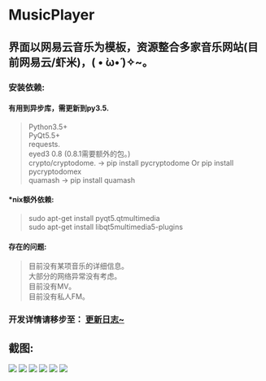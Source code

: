 # MusicPlayer
## 界面以网易云音乐为模板，资源整合多家音乐网站(目前网易云/虾米)，( • ̀ω•́ )✧~。

### 安装依赖:
#### 有用到异步库，需更新到py3.5.
> Python3.5+ <br />
> PyQt5.5+ <br />
> requests. <br /> 
> eyed3 0.8 (0.8.1需要额外的包。) <br />
> crypto/cryptodome. -> pip install pycryptodome Or pip install pycryptodomex<br />
> quamash -> pip install quamash <br />

#### \*nix额外依赖:
> sudo apt-get install pyqt5.qtmultimedia <br />
> sudo apt-get install libqt5multimedia5-plugins

#### 存在的问题:
> 目前没有某项音乐的详细信息。<br />
> 大部分的网络异常没有考虑。 <br />
> 目前没有MV。 <br />
> 目前没有私人FM。 <br />

### 开发详情请移步至： <a href="https://github.com/HuberTRoy/MusicPlayer/blob/master/doc/updateLog.md">更新日志~</a>

## 截图:
<img src="https://github.com/HuberTRoy/MusicPlayer/blob/master/testpic/22.jpg"/>

<img src="https://github.com/HuberTRoy/MusicPlayer/blob/master/testpic/16.jpg"/>

<img src="https://github.com/HuberTRoy/MusicPlayer/blob/master/testpic/19.jpg"/>

<img src="https://github.com/HuberTRoy/MusicPlayer/blob/master/testpic/8.jpg"/>

<img src="https://github.com/HuberTRoy/MusicPlayer/blob/master/testpic/10.jpg"/>

<img src="https://github.com/HuberTRoy/MusicPlayer/blob/master/testpic/14.jpg"/>




